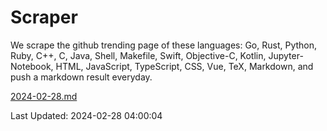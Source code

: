 # Scraper

We scrape the github trending page of these languages: Go, Rust, Python, Ruby, C++, C, Java, Shell, Makefile, Swift, Objective-C, Kotlin, Jupyter-Notebook, HTML, JavaScript, TypeScript, CSS, Vue, TeX, Markdown, and push a markdown result everyday.

[2024-02-28.md](https://github.com/yangwenmai/github-trending-backup/blob/master/2024-02-28.md)

Last Updated: 2024-02-28 04:00:04